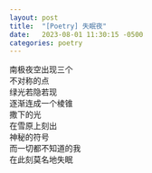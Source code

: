 ```yaml
---
layout: post
title:  "[Poetry] 失眠夜"
date:   2023-08-01 11:30:15 -0500
categories: poetry
---
```


南极夜空出现三个\
不对称的点\
绿光若隐若现\
逐渐连成一个棱锥\
撒下的光\
在雪原上刻出\
神秘的符号\
而一切都不知道的我\
在此刻莫名地失眠
